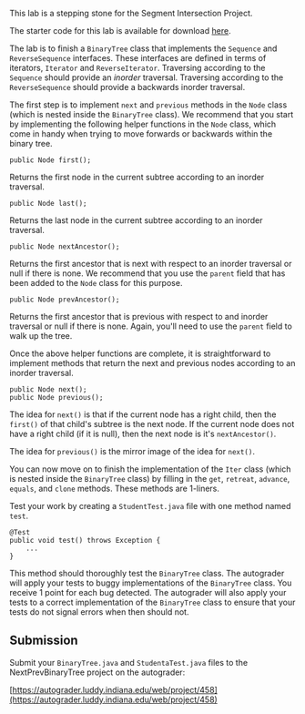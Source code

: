 This lab is a stepping stone for the Segment Intersection Project.

The starter code for this lab is available for download [here](./NextPrevBinaryTree.zip).

The lab is to finish a `BinaryTree` class that implements the
`Sequence` and `ReverseSequence`
interfaces. These interfaces are defined in terms of iterators, `Iterator`
and `ReverseIterator`. Traversing according to the `Sequence`
should provide an *inorder* traversal. Traversing according to the
`ReverseSequence` should provide a backwards inorder traversal.

The first step is to implement `next` and `previous` methods in the
`Node` class (which is nested inside the `BinaryTree` class).  We
recommend that you start by implementing the following helper
functions in the `Node` class, which come in handy when trying to move
forwards or backwards within the binary tree.

    public Node first();

Returns the first node in the current subtree according to an inorder traversal.
        
    public Node last();

Returns the last node in the current subtree according to an inorder traversal.

    public Node nextAncestor();

Returns the first ancestor that is next with respect to an inorder traversal
or null if there is none. We recommend that you use the `parent` field that has
been added to the `Node` class for this purpose.

    public Node prevAncestor();

Returns the first ancestor that is previous with respect to
and inorder traversal or null if there is none. Again, you'll need
to use the `parent` field to walk up the tree.

Once the above helper functions are complete, it is straightforward to
implement methods that return the next and previous nodes according
to an inorder traversal.

    public Node next();
    public Node previous();

The idea for `next()` is that if the current node has a right child, then
the `first()` of that child's subtree is the next node.
If the current node does not have a right child (if it is null),
then the next node is it's `nextAncestor()`.

The idea for `previous()` is the mirror image of the idea for `next()`.

You can now move on to finish the implementation of the `Iter` class
(which is nested inside the `BinaryTree` class) by filling in the
`get`, `retreat`, `advance`, `equals`, and `clone` methods.  These
methods are 1-liners.

Test your work by creating a `StudentTest.java` file with one method
named `test`.

    @Test
    public void test() throws Exception {
        ...
    }

This method should thoroughly test the `BinaryTree` class.  The
autograder will apply your tests to buggy implementations of the
`BinaryTree` class. You receive 1 point for each bug detected.  The
autograder will also apply your tests to a correct implementation of
the `BinaryTree` class to ensure that your tests do not signal errors
when then should not.


## Submission

Submit your `BinaryTree.java` and `StudentaTest.java` files to
the NextPrevBinaryTree project on the autograder:

[https://autograder.luddy.indiana.edu/web/project/458](https://autograder.luddy.indiana.edu/web/project/458)
